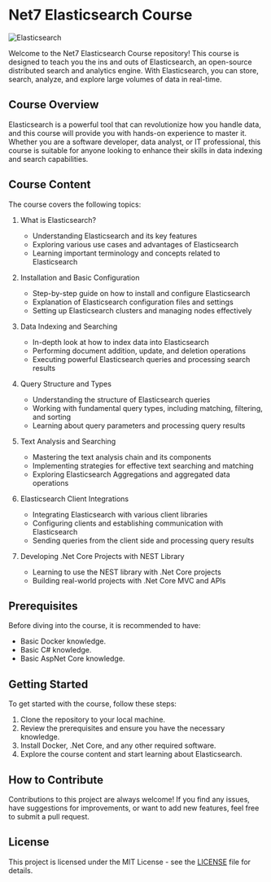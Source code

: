 # Net7 Elasticsearch Course

![Elasticsearch](https://upload.wikimedia.org/wikipedia/commons/thumb/f/f4/Elasticsearch_logo.svg/2560px-Elasticsearch_logo.svg.png)

Welcome to the Net7 Elasticsearch Course repository! This course is designed to teach you the ins and outs of Elasticsearch, an open-source distributed search and analytics engine. With Elasticsearch, you can store, search, analyze, and explore large volumes of data in real-time.

## Course Overview

Elasticsearch is a powerful tool that can revolutionize how you handle data, and this course will provide you with hands-on experience to master it. Whether you are a software developer, data analyst, or IT professional, this course is suitable for anyone looking to enhance their skills in data indexing and search capabilities.

## Course Content

The course covers the following topics:

1. What is Elasticsearch?
   - Understanding Elasticsearch and its key features
   - Exploring various use cases and advantages of Elasticsearch
   - Learning important terminology and concepts related to Elasticsearch

2. Installation and Basic Configuration
   - Step-by-step guide on how to install and configure Elasticsearch
   - Explanation of Elasticsearch configuration files and settings
   - Setting up Elasticsearch clusters and managing nodes effectively

3. Data Indexing and Searching
   - In-depth look at how to index data into Elasticsearch
   - Performing document addition, update, and deletion operations
   - Executing powerful Elasticsearch queries and processing search results

4. Query Structure and Types
   - Understanding the structure of Elasticsearch queries
   - Working with fundamental query types, including matching, filtering, and sorting
   - Learning about query parameters and processing query results

5. Text Analysis and Searching
   - Mastering the text analysis chain and its components
   - Implementing strategies for effective text searching and matching
   - Exploring Elasticsearch Aggregations and aggregated data operations

6. Elasticsearch Client Integrations
   - Integrating Elasticsearch with various client libraries
   - Configuring clients and establishing communication with Elasticsearch
   - Sending queries from the client side and processing query results

7. Developing .Net Core Projects with NEST Library
   - Learning to use the NEST library with .Net Core projects
   - Building real-world projects with .Net Core MVC and APIs

## Prerequisites

Before diving into the course, it is recommended to have:

- Basic Docker knowledge.
- Basic C# knowledge.
- Basic AspNet Core knowledge.

## Getting Started

To get started with the course, follow these steps:

1. Clone the repository to your local machine.
2. Review the prerequisites and ensure you have the necessary knowledge.
3. Install Docker, .Net Core, and any other required software.
4. Explore the course content and start learning about Elasticsearch.

## How to Contribute

Contributions to this project are always welcome! If you find any issues, have suggestions for improvements, or want to add new features, feel free to submit a pull request.

## License

This project is licensed under the MIT License - see the [LICENSE](LICENSE) file for details.
